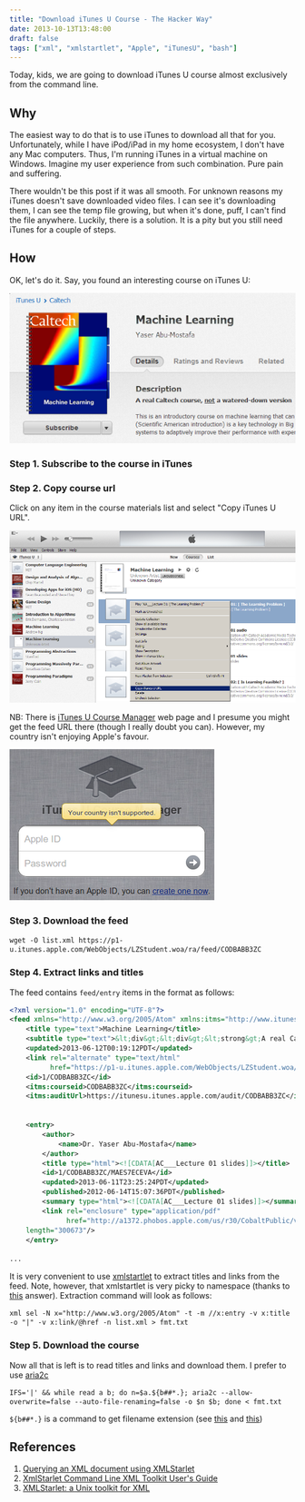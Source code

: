 ```yaml
---
title: "Download iTunes U Course - The Hacker Way"
date: 2013-10-13T13:48:00
draft: false
tags: ["xml", "xmlstartlet", "Apple", "iTunesU", "bash"]
---
```


Today, kids, we are going to download iTunes U course almost exclusively from
the command line.

<!-- more -->

## Why

The easiest way to do that is to use iTunes to download all that for you.
Unfortunately, while I have iPod/iPad in my home ecosystem, I don't have any
Mac computers. Thus, I'm running iTunes in a virtual machine on Windows.
Imagine my user experience from such combination. Pure pain and suffering.

There wouldn't be this post if it was all smooth. For unknown reasons my iTunes
doesn't save downloaded video files. I can see it's downloading them, I can
see the temp file growing, but when it's done, puff, I can't find the file
anywhere. Luckily, there is a solution. It is a pity but you still need iTunes
for a couple of steps.

## How

OK, let's do it. Say, you found an interesting course on iTunes U:

![](./ml.png)

### Step 1. Subscribe to the course in iTunes

### Step 2. Copy course url

Click on any item in the course materials list and
select "Copy iTunes U URL".

![](./copy-url.png)

NB: There is [iTunes U Course Manager](https://itunesu.itunes.apple.com/coursemanager/)
web page and I presume you might get the feed URL there (though I really doubt
you can). However, my country isn't enjoying Apple's favour.

![](./bad-country.png)

### Step 3. Download the feed

```
wget -O list.xml https://p1-u.itunes.apple.com/WebObjects/LZStudent.woa/ra/feed/CODBABB3ZC
```

### Step 4. Extract links and titles

The feed contains `feed/entry` items in the format as follows:

``` xml
<?xml version="1.0" encoding="UTF-8"?>
<feed xmlns="http://www.w3.org/2005/Atom" xmlns:itms="http://www.itunes.com/dtds/itunesu-1.0.dtd">
    <title type="text">Machine Learning</title>
    <subtitle type="text">&lt;div&gt;&lt;div&gt;&lt;strong&gt;A real Caltech course...</subtitle>
    <updated>2013-06-12T00:19:12PDT</updated>
    <link rel="alternate" type="text/html"
          href="https://p1-u.itunes.apple.com/WebObjects/LZStudent.woa/ra/courses/CODBABB3ZC"/>
    <id>1/CODBABB3ZC</id>
    <itms:courseid>CODBABB3ZC</itms:courseid>
    <itms:auditUrl>https://itunesu.itunes.apple.com/audit/CODBABB3ZC</itms:auditUrl>


    <entry>
        <author>
            <name>Dr. Yaser Abu-Mostafa</name>
        </author>
        <title type="html"><![CDATA[AC___Lecture 01 slides]]></title>
        <id>1/CODBABB3ZC/MAES7ECEVA</id>
        <updated>2013-06-11T23:25:24PDT</updated>
        <published>2012-06-14T15:07:36PDT</published>
        <summary type="html"><![CDATA[AC___Lecture 01 slides]]></summary>
        <link rel="enclosure" type="application/pdf"
              href="http://a1372.phobos.apple.com/us/r30/CobaltPublic/v4/35/56/6a/35566a02-1e0a-3db8-17e2-69be6445ba9b/208-5815754981465838988-ACsld01.pdf"
    length="300673"/>
    </entry>

...
```

It is very convenient to use [xmlstartlet](http://xmlstar.sourceforge.net/doc/UG/xmlstarlet-ug.html)
to extract titles and links from the feed. Note, however, that xmlstartlet is
very picky to namespace (thanks to [this](http://stackoverflow.com/questions/9025492/xmlstarlet-does-not-select-anything)
answer). Extraction command will look as follows:

```
xml sel -N x="http://www.w3.org/2005/Atom" -t -m //x:entry -v x:title -o "|" -v x:link/@href -n list.xml > fmt.txt
```

### Step 5. Download the course

Now all that is left is to read titles and links and
download them. I prefer to use [aria2c](http://aria2.sourceforge.net/)

```
IFS='|' && while read a b; do n=$a.${b##*.}; aria2c --allow-overwrite=false --auto-file-renaming=false -o $n $b; done < fmt.txt
```

`${b##*.}` is a command to get filename extension (see [this](http://stackoverflow.com/questions/965053/extract-filename-and-extension-in-bash)
and [this](http://www.gnu.org/software/bash/manual/html_node/Shell-Parameter-Expansion.html#Shell-Parameter-Expansion))

## References

1.  [Querying an XML document using XMLStarlet](http://alistairisrael.wordpress.com/2007/09/26/querying-an-xml-document-using-xmlstarlet/)
2.  [XmlStarlet Command Line XML Toolkit User's Guide](http://xmlstar.sourceforge.net/doc/UG/xmlstarlet-ug.html)
3.  [XMLStarlet: a Unix toolkit for XML](http://www.freesoftwaremagazine.com/articles/xml_starlet)
